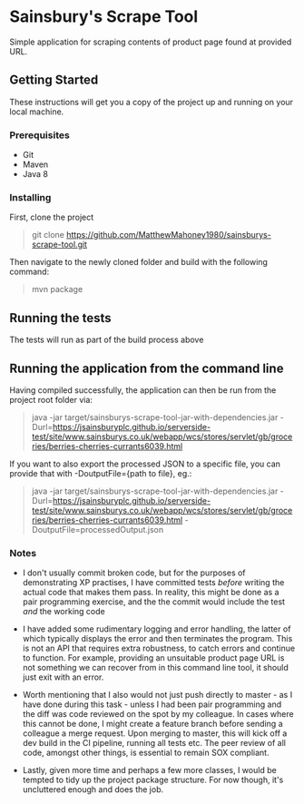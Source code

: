 # Sainsbury's Scrape Tool

Simple application for scraping contents of product page found at provided URL.

## Getting Started

These instructions will get you a copy of the project up and running on your local machine.

### Prerequisites

* Git
* Maven
* Java 8

### Installing

First, clone the project

> git clone https://github.com/MatthewMahoney1980/sainsburys-scrape-tool.git

Then navigate to the newly cloned folder and build with the following command:

> mvn package

## Running the tests

The tests will run as part of the build process above

## Running the application from the command line

Having compiled successfully, the application can then be run from the project root folder via:

> java -jar target/sainsburys-scrape-tool-jar-with-dependencies.jar -Durl=https://jsainsburyplc.github.io/serverside-test/site/www.sainsburys.co.uk/webapp/wcs/stores/servlet/gb/groceries/berries-cherries-currants6039.html

If you want to also export the processed JSON to a specific file, you can provide that with -DoutputFile={path to file}, eg.:

> java -jar target/sainsburys-scrape-tool-jar-with-dependencies.jar -Durl=https://jsainsburyplc.github.io/serverside-test/site/www.sainsburys.co.uk/webapp/wcs/stores/servlet/gb/groceries/berries-cherries-currants6039.html -DoutputFile=processedOutput.json

### Notes

* I don't usually commit broken code, but for the purposes of demonstrating XP practises, I have committed tests *before* writing the actual code that makes them pass. In reality, this might be done as a pair programming exercise, and the the commit would include the test *and* the working code

* I have added some rudimentary logging and error handling, the latter of which typically displays the error and then terminates the program. This is not an API that requires extra robustness, to catch errors and continue to function. For example, providing an unsuitable product page URL is not something we can recover from in this command line tool, it should just exit with an error.

* Worth mentioning that I also would not just push directly to master - as I have done during this task - unless I had been pair programming and the diff was code reviewed on the spot by my colleague. In cases where this cannot be done, I might create a feature branch before sending a colleague a merge request. Upon merging to master, this will kick off a dev build in the CI pipeline, running all tests etc. The peer review of all code, amongst other things, is essential to remain SOX compliant.

* Lastly, given more time and perhaps a few more classes, I would be tempted to tidy up the project package structure. For now though, it's uncluttered enough and does the job.